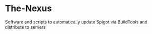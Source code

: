 # The-Nexus
Software and scripts to automatically update Spigot via BuildTools and distribute to servers 
